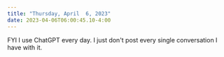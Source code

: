 ```yaml
---
title: "Thursday, April  6, 2023"
date: 2023-04-06T06:00:45.10-4:00
---
```


FYI I use ChatGPT every day. I just don't post every single conversation I have with it.

